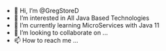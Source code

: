 - 👋 Hi, I’m @GregStoreD
- 👀 I’m interested in All Java Based Technologies
- 🌱 I’m currently learning MicroServices with Java 11
- 💞️ I’m looking to collaborate on ...
- 📫 How to reach me ...

<!---
GregStoreD/GregStoreD is a ✨ special ✨ repository because its `README.md` (this file) appears on your GitHub profile.
You can click the Preview link to take a look at your changes.
--->
